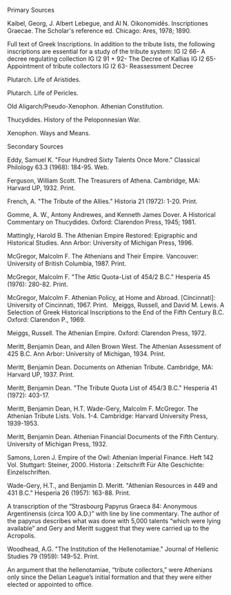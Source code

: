 Primary Sources


Kaibel, Georg, J. Albert Lebegue, and Al N. Oikonomidēs. Inscriptiones Graecae. The Scholar's reference ed. Chicago: Ares, 1978; 1890. 

Full text of Greek Inscriptions. In addition to the tribute lists, the following inscriptions are essential for a study of the tribute system:
	IG I2 66- A decree regulating collection
	IG I2 91 + 92- The Decree of Kallias
	IG I2 65- Appointment of tribute collectors
	IG I2 63- Reassessment Decree

Plutarch. Life of Aristides.

Plutarch. Life of Pericles. 

Old Aligarch/Pseudo-Xenophon. Athenian Constitution.

Thucydides. History of the Peloponnesian War.

Xenophon. Ways and Means. 


Secondary Sources

Eddy, Samuel K. "Four Hundred Sixty Talents Once More." Classical Philology 63.3 (1968): 184-95. Web.

Ferguson, William Scott. The Treasurers of Athena. Cambridge, MA: Harvard UP, 1932. Print.

French, A. "The Tribute of the Allies." Historia 21 (1972): 1-20. Print.

Gomme, A. W., Antony Andrewes, and Kenneth James Dover. A Historical Commentary on Thucydides. Oxford: Clarendon Press, 1945; 1981.

Mattingly, Harold B. The Athenian Empire Restored: Epigraphic and Historical Studies. Ann Arbor: University of Michigan Press, 1996. 

McGregor, Malcolm F. The Athenians and Their Empire. Vancouver: University of British Columbia, 1987. Print.

McGregor, Malcolm F. "The Attic Quota-List of 454/2 B.C." Hesperia 45 (1976): 280-82. Print.

McGregor, Malcolm F. Athenian Policy, at Home and Abroad. [Cincinnati]: University of Cincinnati, 1967. Print.
  
Meiggs, Russell, and David M. Lewis. A Selection of Greek Historical Inscriptions to the End of the Fifth Century B.C. Oxford: Clarendon P., 1969. 
	
Meiggs, Russell. The Athenian Empire. Oxford: Clarendon Press, 1972. 
	
Meritt, Benjamin Dean, and Allen Brown West. The Athenian Assessment of 425 B.C. Ann Arbor: University of Michigan, 1934. Print.

Meritt, Benjamin Dean. Documents on Athenian Tribute. Cambridge, MA: Harvard UP, 1937. Print.

Meritt, Benjamin Dean. "The Tribute Quota List of 454/3 B.C." Hesperia 41 (1972): 403-17. 

Meritt, Benjamin Dean, H.T. Wade-Gery, Malcolm F. McGregor. The Athenian Tribute Lists. Vols. 1-4. Cambridge: Harvard University Press, 1939-1953.

Meritt, Benjamin Dean. Athenian Financial Documents of the Fifth Century. University of Michigan Press, 1932.

Samons, Loren J. Empire of the Owl: Athenian Imperial Finance. Heft 142 Vol. Stuttgart: Steiner, 2000. Historia : Zeitschrift Für Alte Geschichte: Einzelschriften.

Wade-Gery, H.T., and Benjamin D. Meritt. "Athenian Resources in 449 and 431 B.C." Hesperia 26 (1957): 163-88. Print. 

A transcription of the “Strasbourg Papyrus Graeca 84: Anonymous Argentinensis (circa 100 A.D.)” with line by line commentary. The author of the papyrus describes what was done with 5,000 talents “which were lying available” and Gery and Meritt suggest that they were carried up to the Acropolis. 

Woodhead, A.G. "The Institution of the Hellenotamiae." Journal of Hellenic Studies 79 (1959): 149-52. Print. 

An argument that the hellenotamiae, “tribute collectors,” were Athenians only since the Delian League’s initial formation and that they were either elected or appointed to office.


